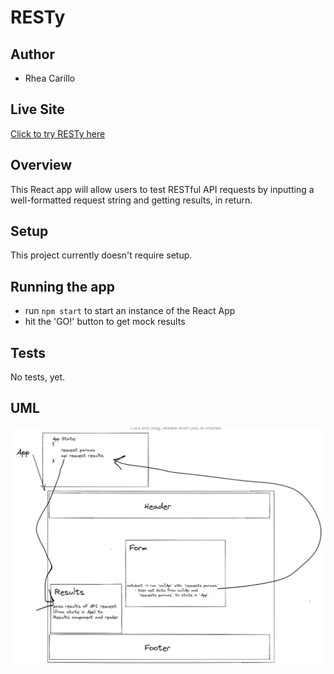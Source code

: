 # RESTy

## Author

- Rhea Carillo

## Live Site

[Click to try RESTy here](https://rhea-resty.netlify.app/)

## Overview

This React app will allow users to test RESTful API requests by inputting a well-formatted request string and getting results, in return.

## Setup

This project currently doesn't require setup.

## Running the app

- run `npm start` to start an instance of the React App
- hit the 'GO!' button to get mock results

## Tests

No tests, yet.

## UML

![Lab 26 & 27 UML](./images/lab26uml.png "Lab 26 & 27 UML")
